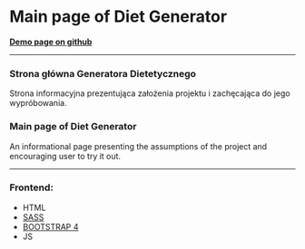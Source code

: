 # **Main page of Diet Generator**
**[Demo page on github](https://juriakajurek.github.io/diet-program/)**

---

### **Strona główna Generatora Dietetycznego**

Strona informacyjna prezentująca założenia projektu i zachęcająca do jego wypróbowania.

### **Main page of Diet Generator**

An informational page presenting the assumptions of the project and encouraging user to try it out.

---

### Frontend:

- HTML
- [SASS](https://sass-lang.com/)
- [BOOTSTRAP 4](https://getbootstrap.com/)
- JS

